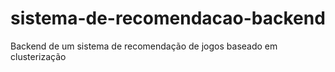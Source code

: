 # sistema-de-recomendacao-backend
Backend de um sistema de recomendação de jogos baseado em clusterização

